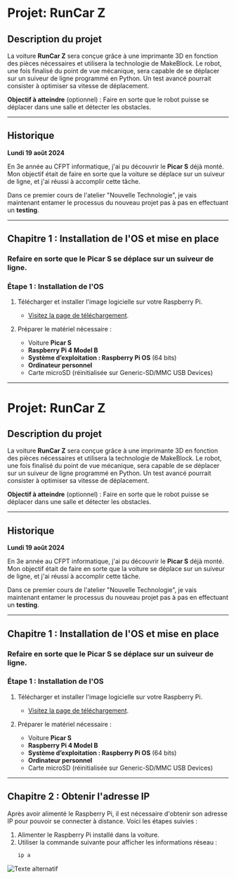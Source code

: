 # Projet: RunCar Z

## Description du projet
La voiture **RunCar Z** sera conçue grâce à une imprimante 3D en fonction des pièces nécessaires et utilisera la technologie de MakeBlock. Le robot, une fois finalisé du point de vue mécanique, sera capable de se déplacer sur un suiveur de ligne programmé en Python. Un test avancé pourrait consister à optimiser sa vitesse de déplacement.

**Objectif à atteindre** (optionnel) : Faire en sorte que le robot puisse se déplacer dans une salle et détecter les obstacles.

---

## Historique
**Lundi 19 août 2024**

En 3e année au CFPT informatique, j'ai pu découvrir le **Picar S** déjà monté. Mon objectif était de faire en sorte que la voiture se déplace sur un suiveur de ligne, et j'ai réussi à accomplir cette tâche.

Dans ce premier cours de l'atelier "Nouvelle Technologie", je vais maintenant entamer le processus du nouveau projet pas à pas en effectuant un **testing**.

---

## Chapitre 1 : Installation de l'OS et mise en place

### Refaire en sorte que le Picar S se déplace sur un suiveur de ligne.

### Étape 1 : Installation de l'OS
1. Télécharger et installer l'image logicielle sur votre Raspberry Pi.
   - [Visitez la page de téléchargement](https://www.raspberrypi.org/software/).
   
2. Préparer le matériel nécessaire :
   - Voiture **Picar S**
   - **Raspberry Pi 4 Model B**
   - **Système d’exploitation : Raspberry Pi OS** (64 bits)
   - **Ordinateur personnel**
   - Carte microSD (réinitialisée sur Generic-SD/MMC USB Devices)

---
# Projet: RunCar Z

## Description du projet
La voiture **RunCar Z** sera conçue grâce à une imprimante 3D en fonction des pièces nécessaires et utilisera la technologie de MakeBlock. Le robot, une fois finalisé du point de vue mécanique, sera capable de se déplacer sur un suiveur de ligne programmé en Python. Un test avancé pourrait consister à optimiser sa vitesse de déplacement.

**Objectif à atteindre** (optionnel) : Faire en sorte que le robot puisse se déplacer dans une salle et détecter les obstacles.

---

## Historique
**Lundi 19 août 2024**

En 3e année au CFPT informatique, j'ai pu découvrir le **Picar S** déjà monté. Mon objectif était de faire en sorte que la voiture se déplace sur un suiveur de ligne, et j'ai réussi à accomplir cette tâche.

Dans ce premier cours de l'atelier "Nouvelle Technologie", je vais maintenant entamer le processus du nouveau projet pas à pas en effectuant un **testing**.

---

## Chapitre 1 : Installation de l'OS et mise en place

### Refaire en sorte que le Picar S se déplace sur un suiveur de ligne.

### Étape 1 : Installation de l'OS
1. Télécharger et installer l'image logicielle sur votre Raspberry Pi.
   - [Visitez la page de téléchargement](https://www.raspberrypi.org/software/).
   
2. Préparer le matériel nécessaire :
   - Voiture **Picar S**
   - **Raspberry Pi 4 Model B**
   - **Système d’exploitation : Raspberry Pi OS** (64 bits)
   - **Ordinateur personnel**
   - Carte microSD (réinitialisée sur Generic-SD/MMC USB Devices)

---

## Chapitre 2 : Obtenir l'adresse IP

Après avoir alimenté le Raspberry Pi, il est nécessaire d'obtenir son adresse IP pour pouvoir se connecter à distance. Voici les étapes suivies :

1. Alimenter le Raspberry Pi installé dans la voiture.
2. Utiliser la commande suivante pour afficher les informations réseau :
   ```bash
   ip a
![Texte alternatif]()


